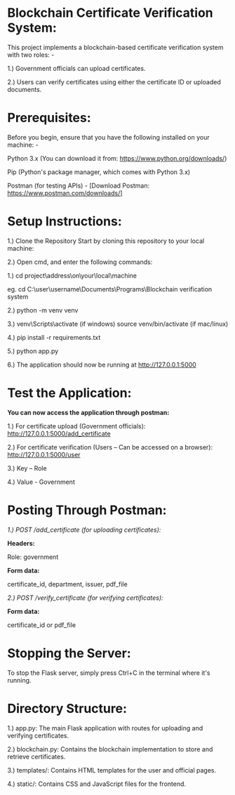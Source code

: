 # Blockchain Certificate Verification System: 

This project implements a blockchain-based certificate verification system with two roles: - 


1.)	Government officials can upload certificates.

2.)	Users can verify certificates using either the certificate ID or uploaded documents.



# Prerequisites:

Before you begin, ensure that you have the following installed on your machine: - 


Python 3.x (You can download it from: https://www.python.org/downloads/)

Pip (Python's package manager, which comes with Python 3.x)

Postman (for testing APIs) - [Download Postman: https://www.postman.com/downloads/]



# Setup Instructions:


1.)	 Clone the Repository Start by cloning this repository to your local machine: 

2.)	Open cmd, and enter the following commands:

1.)	cd project\address\on\your\local\machine

eg. cd C:\user\username\Documents\Programs\Blockchain verification system

2.)	python -m venv venv

3.)	venv\Scripts\activate (if windows)
    source venv/bin/activate (if mac/linux)

4.)	pip install -r requirements.txt

5.)	python app.py

6.)	The application should now be running at http://127.0.0.1:5000



# Test the Application:


**You can now access the application through postman:**

1.)	For certificate upload (Government officials): http://127.0.0.1:5000/add_certificate

2.)	For certificate verification (Users – Can be accessed on a browser): http://127.0.0.1:5000/user 

3.)	Key – Role 

4.)	Value - Government



# Posting Through Postman:

*1.)	 POST /add_certificate (for uploading certificates):*


**Headers:**

Role: government

**Form data:**

certificate_id, department, issuer, pdf_file

*2.)	POST /verify_certificate (for verifying certificates):*


**Form data:**

certificate_id or pdf_file



# Stopping the Server:

To stop the Flask server, simply press Ctrl+C in the terminal where it's running.



# Directory Structure:

1.)	app.py: The main Flask application with routes for uploading and verifying certificates.

2.)	blockchain.py: Contains the blockchain implementation to store and retrieve certificates.

3.)	templates/: Contains HTML templates for the user and official pages.

4.)	static/: Contains CSS and JavaScript files for the frontend.
